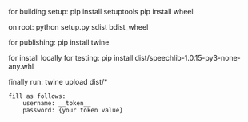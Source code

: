 for building setup:
    pip install setuptools
    pip install wheel

on root:
    python setup.py sdist bdist_wheel

for publishing:
    pip install twine

for install locally for testing:
    pip install dist/speechlib-1.0.15-py3-none-any.whl

finally run:
    twine upload dist/*

    fill as follows:
        username: __token__
        password: {your token value}